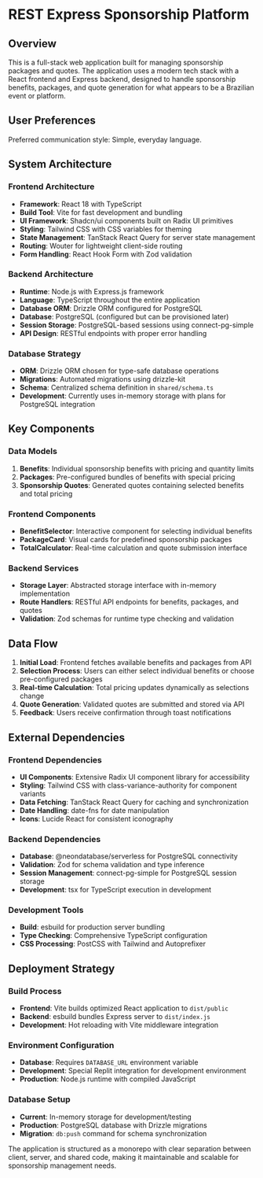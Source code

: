 # REST Express Sponsorship Platform

## Overview

This is a full-stack web application built for managing sponsorship packages and quotes. The application uses a modern tech stack with a React frontend and Express backend, designed to handle sponsorship benefits, packages, and quote generation for what appears to be a Brazilian event or platform.

## User Preferences

Preferred communication style: Simple, everyday language.

## System Architecture

### Frontend Architecture
- **Framework**: React 18 with TypeScript
- **Build Tool**: Vite for fast development and bundling
- **UI Framework**: Shadcn/ui components built on Radix UI primitives
- **Styling**: Tailwind CSS with CSS variables for theming
- **State Management**: TanStack React Query for server state management
- **Routing**: Wouter for lightweight client-side routing
- **Form Handling**: React Hook Form with Zod validation

### Backend Architecture
- **Runtime**: Node.js with Express.js framework
- **Language**: TypeScript throughout the entire application
- **Database ORM**: Drizzle ORM configured for PostgreSQL
- **Database**: PostgreSQL (configured but can be provisioned later)
- **Session Storage**: PostgreSQL-based sessions using connect-pg-simple
- **API Design**: RESTful endpoints with proper error handling

### Database Strategy
- **ORM**: Drizzle ORM chosen for type-safe database operations
- **Migrations**: Automated migrations using drizzle-kit
- **Schema**: Centralized schema definition in `shared/schema.ts`
- **Development**: Currently uses in-memory storage with plans for PostgreSQL integration

## Key Components

### Data Models
1. **Benefits**: Individual sponsorship benefits with pricing and quantity limits
2. **Packages**: Pre-configured bundles of benefits with special pricing
3. **Sponsorship Quotes**: Generated quotes containing selected benefits and total pricing

### Frontend Components
- **BenefitSelector**: Interactive component for selecting individual benefits
- **PackageCard**: Visual cards for predefined sponsorship packages
- **TotalCalculator**: Real-time calculation and quote submission interface

### Backend Services
- **Storage Layer**: Abstracted storage interface with in-memory implementation
- **Route Handlers**: RESTful API endpoints for benefits, packages, and quotes
- **Validation**: Zod schemas for runtime type checking and validation

## Data Flow

1. **Initial Load**: Frontend fetches available benefits and packages from API
2. **Selection Process**: Users can either select individual benefits or choose pre-configured packages
3. **Real-time Calculation**: Total pricing updates dynamically as selections change
4. **Quote Generation**: Validated quotes are submitted and stored via API
5. **Feedback**: Users receive confirmation through toast notifications

## External Dependencies

### Frontend Dependencies
- **UI Components**: Extensive Radix UI component library for accessibility
- **Styling**: Tailwind CSS with class-variance-authority for component variants
- **Data Fetching**: TanStack React Query for caching and synchronization
- **Date Handling**: date-fns for date manipulation
- **Icons**: Lucide React for consistent iconography

### Backend Dependencies
- **Database**: @neondatabase/serverless for PostgreSQL connectivity
- **Validation**: Zod for schema validation and type inference
- **Session Management**: connect-pg-simple for PostgreSQL session storage
- **Development**: tsx for TypeScript execution in development

### Development Tools
- **Build**: esbuild for production server bundling
- **Type Checking**: Comprehensive TypeScript configuration
- **CSS Processing**: PostCSS with Tailwind and Autoprefixer

## Deployment Strategy

### Build Process
- **Frontend**: Vite builds optimized React application to `dist/public`
- **Backend**: esbuild bundles Express server to `dist/index.js`
- **Development**: Hot reloading with Vite middleware integration

### Environment Configuration
- **Database**: Requires `DATABASE_URL` environment variable
- **Development**: Special Replit integration for development environment
- **Production**: Node.js runtime with compiled JavaScript

### Database Setup
- **Current**: In-memory storage for development/testing
- **Production**: PostgreSQL database with Drizzle migrations
- **Migration**: `db:push` command for schema synchronization

The application is structured as a monorepo with clear separation between client, server, and shared code, making it maintainable and scalable for sponsorship management needs.